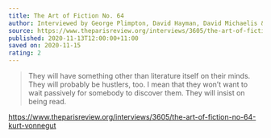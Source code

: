 ```yaml
---
title: The Art of Fiction No. 64
author: Interviewed by George Plimpton, David Hayman, David Michaelis &amp; Richard Rhodes
source: https://www.theparisreview.org/interviews/3605/the-art-of-fiction-no-64-kurt-vonnegut
published: 2020-11-13T12:00:00+11:00
saved on: 2020-11-15
rating: 2
---
```


>They will have something other than literature itself on their minds. They will probably be hustlers, too. I mean that they won’t want to wait passively for somebody to discover them. They will insist on being read.
>

https://www.theparisreview.org/interviews/3605/the-art-of-fiction-no-64-kurt-vonnegut
